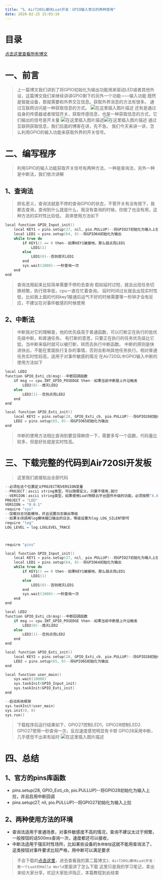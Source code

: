 ```yaml
---
title: "5、Air720SL模块Luat开发：GPIO输入常见的两种使用"
date: 2020-02-25 15:03:19
---
```


# 目录

[点击这里查看所有博文](https://blog.csdn.net/weixin_44570083/article/details/104285283)
# 一、前言
> 上一篇博文我们讲到了将GPIO初始化为输出功能用来驱动LED或者其他外设，这篇博文我们来继续讲讲GPIO剩下的另外一个功能——输入功能
> 既然是智能设备，那就需要和外界交互信息。获取外界消息的方法有很多。
> 通过互联网访问是一种获取信息的方式。
![在这里插入图片描述](https://img-blog.csdnimg.cn/20200216132129638.png?x-oss-process=image/watermark,type_ZmFuZ3poZW5naGVpdGk,shadow_10,text_aHR0cHM6Ly9ibG9nLmNzZG4ubmV0L3dlaXhpbl80NDU3MDA4Mw==,size_16,color_FFFFFF,t_70)
> 还有是通过自身的传感器或者按钮开关，获取传感信息，也是一种获取信息的方式，它们输出的信号是开关量
![在这里插入图片描述](https://img-blog.csdnimg.cn/20200216132030279.png)![在这里插入图片描述](https://img-blog.csdnimg.cn/20200216132307740.png)
>通过互联网获取信息，我们后面的博客在讲，先不急。
> 我们今天来讲一讲，怎么利用GPIO的输入功能来获取外界的开关信号。
# 二、编写程序
> 利用GPIO的输入功能获取开关信号有两种方法，一种是查询法，另外一种是中断法，我们依次讲解
## 1、查询法
> 顾名思义，查询法就是不停的查询GPIO的状态，不管开关有没有按下，我都去查询，查询到什么就是什么，我没有查询的时候，你按了也没有用，这种方法的实时性比较低。
> 具体使用方法如下

```c
local function GPIO_Input_init()
    local KEY1 = pins.setup(27, nil, pio.PULLUP)--将GPIO27初始化为输入上拉
	local LED1 = pins.setup(64, 0)--将GPIO64初始化为输出
    while true do
        if KEY1() == 0 then--如果KEY1被接地，那么就点亮LED1
			LED1(1)
		else
			LED1(0)--否则熄灭LED1
		end
        sys.wait(1000)--一秒查询一次
    end
end
```
>查询法用起来比较简单需要不停的去查询
>假如延时过短，就会出现任务切换频繁，执行效率低，cpu一直在忙着查询。
>延时时间过长就会出现实时性低，比如我上面的代码key1接通后运气不好的时候需要等一秒钟才会有反应，不建议在对事件敏感的时候使用
## 2、中断法
> 中断我对它的理解是，他的优先级高于普通函数，可以打断正在执行的低优先级中断，和普通任务。
> 有打断的意思，只要正在执行的任务优先级比它低，当中断来临时就可以被打断，转而去执行中断函数。
> 中断的原则是快进快出，不能在里面执行复杂的事情，否则会影响其他任务执行。相对普通任务实时性较高，适用于对事件敏感的情况
> 在Air720SL中GPIO输入中断的使用方法如下

```c
local LED2
function GPIO_Exti_cb(msg)--中断回调函数
    if msg == cpu.INT_GPIO_POSEDGE then--如果当前中断是上升沿触发
        LED2(0)--熄灭LED2
    else
        LED2(1)--否则点亮LED2
    end
end

local function GPIO_Exti_init()
    local KEY2 = pins.setup(28, GPIO_Exti_cb, pio.PULLUP)--将GPIO28初始化为输入上拉，并且启用中断回调
	LED2 = pins.setup(65, 0)--将GPIO65初始化为输出
end
```
> 中断的使用方法相比查询到要显得麻烦一下，需要多写一个函数，代码量比较多，但是好处就是实时性高。
 # 三、下载完整的代码到Air720Sl开发板
>
> 这里我们直接贴出全部代码

```c
--必须在这个位置定义PROJECT和VERSION变量
--PROJECT：ascii string类型，可以随便定义，只要不使用,就行
--VERSION：ascii string类型，如果使用Luat物联云平台固件升级的功能，必须按照"X.X.X"定义，X表示1位数字；否则可随便定义
PROJECT = "LED"
VERSION = "0.0.1"
require "sys"
--加载日志功能模块，并且设置日志输出等级
--如果关闭调用log模块接口输出的日志，等级设置为log.LOG_SILENT即可
require "log"
LOG_LEVEL = log.LOGLEVEL_TRACE



require "pins"

local function GPIO_Input_init()
    local KEY1 = pins.setup(27, nil, pio.PULLUP)--将GPIO27初始化为输入上拉
	local LED1 = pins.setup(64, 0)--将GPIO64初始化为输出
    while true do
        if KEY1() == 0 then--如果KEY1被接地，那么就点亮LED1
			LED1(1)
		else
			LED1(0)--否则熄灭LED1
		end
        sys.wait(1000)--一秒查询一次
    end
end

local LED2
function GPIO_Exti_cb(msg)--中断回调函数
    if msg == cpu.INT_GPIO_POSEDGE then--如果当前中断是上升沿触发
        LED2(0)--熄灭LED2
    else
        LED2(1)--否则点亮LED2
    end
end

local function GPIO_Exti_init()
    local KEY2 = pins.setup(28, GPIO_Exti_cb, pio.PULLUP)--将GPIO28初始化为输入上拉，并且启用中断回调
	LED2 = pins.setup(65, 0)--将GPIO65初始化为输出
end

local function user_main()
	sys.wait(10000)
    sys.taskInit(GPIO_Input_init)
	sys.taskInit(GPIO_Exti_init)
end

--启动系统框架
sys.taskInit(user_main)
sys.init(0, 0)
sys.run()


```

> 下载程序后运行结果如下，GPIO27控制LED1，GPIO28控制LED2.
> GPIO27使用一秒查询一次，反应速度感觉明显有卡顿
> GPIO28采用中断，几乎感觉不出来有延时
![在这里插入图片描述](https://img-blog.csdnimg.cn/20200216125954531.gif)
# 四、总结
## 1、官方的pins库函数
* pins.setup(28, GPIO_Exti_cb, pio.PULLUP)--将GPIO28初始化为输入上拉，并且启用中断回调
* pins.setup(27, nil, pio.PULLUP)--将GPIO27初始化为输入上拉
## 2、两种使用方法的环境
* 查询法适用于普通场景，对事件敏感度不高的情况，查询不建议太过于频繁，一般按钮的话500ms查询一次，速度都还可以接收，
* 中断法适用于强实时性场所，比如某些设备的`急停按钮`这就不能用查询法了，这类按钮对事件要求比较严格，用中断可以满足要求



> 不会下载的[点击这里](https://blog.csdn.net/weixin_44570083/article/details/104285283)，进去查看我的第二篇博文`2、Air720SL模块Luat开发：第一个Luat的Hello World`里面讲了怎么下载
> 这里只是我的学习笔记，拿出来给大家分享，欢迎大家批评指正，本篇教程到此结束

